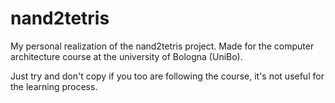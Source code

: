 # nand2tetris
My personal realization of the nand2tetris project. Made for the computer architecture course at the university of Bologna (UniBo).

Just try and don't copy if you too are following the course, it's not useful for the learning process.
